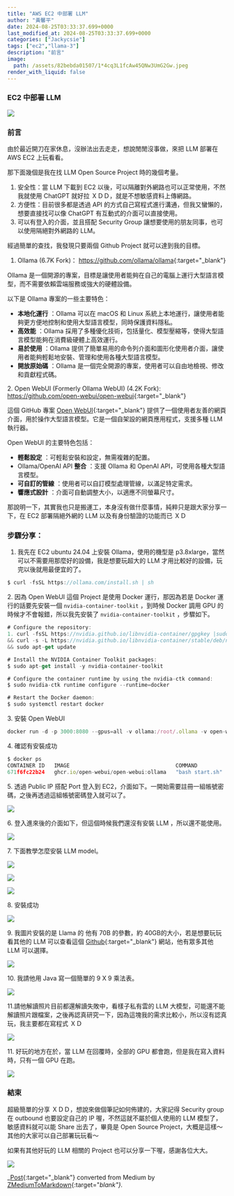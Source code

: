 ```yaml
---
title: "AWS EC2 中部署 LLM"
author: "黃馨平"
date: 2024-08-25T03:33:37.699+0000
last_modified_at: 2024-08-25T03:33:37.699+0000
categories: ["Jackycsie"]
tags: ["ec2","llama-3"]
description: "前言"
image:
  path: /assets/82bebda01507/1*4cq3L1fcAw45QNw3UmG2Gw.jpeg
render_with_liquid: false
---
```


### EC2 中部署 LLM


![](/assets/82bebda01507/1*4cq3L1fcAw45QNw3UmG2Gw.jpeg)

### 前言

由於最近開刀在家休息，沒辦法出去走走，想說閒閒沒事做，來把 LLM 部署在 AWS EC2 上玩看看。

那下面幾個是我在找 LLM Open Source Project 時的幾個考量。
1. 安全性：當 LLM 下載到 EC2 以後，可以隔離對外網路也可以正常使用，不然我就使用 ChatGPT 就好拉 ＸＤＤ，就是不想敏感資料上傳網路。
2. 方便性：目前很多都是透過 API 的方式自己寫程式進行溝通，但我又蠻懶的，想要直接找可以像 ChatGPT 有互動式的介面可以直接使用。
3. 可以有登入的介面，並且搭配 Security Group 讓想要使用的朋友同事，也可以使用隔絕對外網路的 LLM。


經過簡單的查找，我發現只要兩個 Github Project 就可以達到我的目標。
1. Ollama \(6\.7K Fork\)： [https://github\.com/ollama/ollama](https://github.com/ollama/ollama){:target="_blank"}


Ollama 是一個開源的專案，目標是讓使用者能夠在自己的電腦上運行大型語言模型，而不需要依賴雲端服務或強大的硬體設備。

以下是 Ollama 專案的一些主要特色：
- **本地化運行** ：Ollama 可以在 macOS 和 Linux 系統上本地運行，讓使用者能夠更方便地控制和使用大型語言模型，同時保護資料隱私。
- **高效能** ：Ollama 採用了多種優化技術，包括量化、模型壓縮等，使得大型語言模型能夠在消費級硬體上高效運行。
- **易於使用** ：Ollama 提供了簡單易用的命令列介面和圖形化使用者介面，讓使用者能夠輕鬆地安裝、管理和使用各種大型語言模型。
- **開放原始碼** ：Ollama 是一個完全開源的專案，使用者可以自由地檢視、修改和貢獻程式碼。


2\. Open WebUI \(Formerly Ollama WebUI\) \(4\.2K Fork\): [https://github\.com/open\-webui/open\-webui](https://github.com/open-webui/open-webui){:target="_blank"}

這個 GitHub 專案 [Open WebUI](https://github.com/open-webui/open-webui){:target="_blank"} 提供了一個使用者友善的網頁介面，用於操作大型語言模型。它是一個自架設的網頁應用程式，支援多種 LLM 執行器。

Open WebUI 的主要特色包括：
- **輕鬆設定** ：可輕鬆安裝和設定，無需複雜的配置。
- Ollama/OpenAI API **整合** ：支援 Ollama 和 OpenAI API，可使用各種大型語言模型。
- **可自訂的管線** ：使用者可以自訂模型處理管線，以滿足特定需求。
- **響應式設計** ：介面可自動調整大小，以適應不同螢幕尺寸。


那說明一下，其實我也只是搬運工，本身沒有做什麼事情，純粹只是跟大家分享一下，在 EC2 部署隔絕外網的 LLM 以及有身份驗證的功能而已 ＸＤ
### 步驟分享：
1. 我先在 EC2 ubuntu 24\.04 上安裝 Ollama，使用的機型是 p3\.8xlarge，當然可以不需要用那麼好的設備，我是想要玩超大的 LLM 才用比較好的設備，玩完以後就用最便宜的了。

```typescript
$ curl -fsSL https://ollama.com/install.sh | sh
```

2\. 因為 Open WebUI 這個 Project 是使用 Docker 運行，那因為若是 Docker 運行的話要先安裝一個 `nvidia-container-toolkit` ，到時候 Docker 調用 GPU 的時候才不會報錯，所以我先安裝了 `nvidia-container-toolkit` ，步驟如下。
```typescript
# Configure the repository:
1. curl -fsSL https://nvidia.github.io/libnvidia-container/gpgkey |sudo gpg --dearmor -o /usr/share/keyrings/nvidia-container-toolkit-keyring.gpg \
&& curl -s -L https://nvidia.github.io/libnvidia-container/stable/deb/nvidia-container-toolkit.list | sed 's#deb https://#deb [signed-by=/usr/share/keyrings/nvidia-container-toolkit-keyring.gpg] https://#g' | sudo tee /etc/apt/sources.list.d/nvidia-container-toolkit.list \
&& sudo apt-get update

# Install the NVIDIA Container Toolkit packages:
$ sudo apt-get install -y nvidia-container-toolkit

# Configure the container runtime by using the nvidia-ctk command:
$ sudo nvidia-ctk runtime configure --runtime=docker

# Restart the Docker daemon:
$ sudo systemctl restart docker
```

3\. 安裝 Open WebUI
```typescript
docker run -d -p 3000:8080 --gpus=all -v ollama:/root/.ollama -v open-webui:/app/backend/data --name open-webui --restart always ghcr.io/open-webui/open-webui:ollama
```

4\. 確認有安裝成功
```typescript
$ docker ps
CONTAINER ID   IMAGE                                  COMMAND           CREATED             STATUS                       PORTS                                       NAMES
671f6fc22b24   ghcr.io/open-webui/open-webui:ollama   "bash start.sh"   About an hour ago   Up About an hour (healthy)   0.0.0.0:3000->8080/tcp, :::3000->8080/tcp   open-webui
```

5\. 透過 Public IP 搭配 Port 登入到 EC2，介面如下。一開始需要註冊一組帳號密碼，之後再透過這組帳號密碼登入就可以了。


![](/assets/82bebda01507/1*_-f8jxzCW37xxBOhlqEmrA.png)


6\. 登入進來後的介面如下，但這個時候我們還沒有安裝 LLM ，所以還不能使用。


![](/assets/82bebda01507/1*TxKOxTXtAgEWwicErH5XsA.png)


7\. 下面教學怎麼安裝 LLM model。


![](/assets/82bebda01507/1*O781EdwxpCDFmyBfjz78vQ.png)



![](/assets/82bebda01507/1*x_1PEF7LZBSHiaDN7omlyw.png)



![](/assets/82bebda01507/1*WRvV5nUV-StDYWmB2QPOzw.png)


8\. 安裝成功


![](/assets/82bebda01507/1*MRf3PzlxQRkZJ5CQ2NQNdQ.png)


9\. 我圖片安裝的是 Llama 的 他有 70B 的參數，約 40GB的大小，若是想要玩玩看其他的 LLM 可以查看這個 [Github](https://github.com/ollama/ollama){:target="_blank"} 網站，他有眾多其他 LLM 可以選擇。


![](/assets/82bebda01507/1*2VOOVzVga33hU93CF0zEXA.png)


10\. 我請他用 Java 寫一個簡單的 9 X 9 乘法表。


![](/assets/82bebda01507/1*ASicV9ZpcWObYQH9cYyJPQ.png)


11\.請他解讀照片目前都還解讀失敗中，看樣子私有雲的 LLM 大模型，可能還不能解讀照片跟檔案，之後再認真研究一下，因為這塊我的需求比較小，所以沒有認真玩，我主要都在寫程式 ＸＤ


![](/assets/82bebda01507/1*n3zWg_VdF4f8Ryp1kAQUgA.png)


11\. 好玩的地方在於，當 LLM 在回覆時，全部的 GPU 都會跑，但是我在寫入資料時，只有一個 GPU 在跑。


![](/assets/82bebda01507/1*m6EK1hRtg1pYnww39PC-Ww.png)

### 結束

超級簡單的分享 ＸＤＤ，想說來做個筆記如何佈建的，大家記得 Security group 在 outbound 也要設定自己的 IP 喔，不然這就不屬於個人使用的 LLM 模型了，敏感資料就可以能 Share 出去了，畢竟是 Open Source Project，大概是這樣～ 其他的大家可以自己部署玩玩看～

如果有其他好玩的 LLM 相關的 Project 也可以分享一下喔，感謝各位大大。


![](/assets/82bebda01507/1*B8DjqE-zK85swSUIupssYQ.jpeg)




_[Post](https://medium.com/jacky-life/aws-ec2-%E4%B8%AD%E9%83%A8%E7%BD%B2-llm-82bebda01507){:target="_blank"} converted from Medium by [ZMediumToMarkdown](https://github.com/ZhgChgLi/ZMediumToMarkdown){:target="_blank"}._
